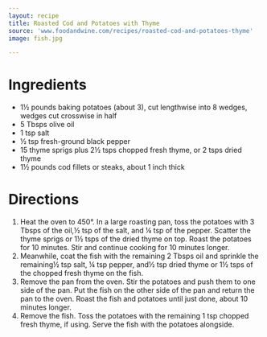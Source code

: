 ```yaml
---
layout: recipe
title: Roasted Cod and Potatoes with Thyme
source: 'www.foodandwine.com/recipes/roasted-cod-and-potatoes-thyme'
image: fish.jpg

---
```


# Ingredients 

- 1½ pounds baking potatoes (about 3), cut lengthwise into 8 wedges, wedges cut crosswise in half
- 5 Tbsps olive oil
- 1 tsp salt
- ½ tsp fresh-ground black pepper
- 15 thyme sprigs plus 2½ tsps chopped fresh thyme, or 2 tsps dried thyme
- 1½ pounds cod fillets or steaks, about 1 inch thick

# Directions 

1. Heat the oven to 450°. In a large roasting pan, toss the potatoes with 3 Tbsps of the oil,½ tsp of the salt, and ¼ tsp of the pepper. Scatter the thyme sprigs or 1½ tsps of the dried thyme on top. Roast the potatoes for 10 minutes. Stir and continue cooking for 10 minutes longer.
2. Meanwhile, coat the fish with the remaining 2 Tbsps oil and sprinkle the remaining½ tsp salt, ¼ tsp pepper, and½ tsp dried thyme or 1½ tsps of the chopped fresh thyme on the fish.
3. Remove the pan from the oven. Stir the potatoes and push them to one side of the pan. Put the fish on the other side of the pan and return the pan to the oven. Roast the fish and potatoes until just done, about 10 minutes longer.
4. Remove the fish. Toss the potatoes with the remaining 1 tsp chopped fresh thyme, if using. Serve the fish with the potatoes alongside.

